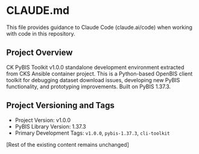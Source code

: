 # CLAUDE.md

This file provides guidance to Claude Code (claude.ai/code) when working with code in this repository.

## Project Overview

CK PyBIS Toolkit v1.0.0 standalone development environment extracted from CKS Ansible container project. This is a Python-based OpenBIS client toolkit for debugging dataset download issues, developing new PyBIS functionality, and prototyping improvements. Built on PyBIS 1.37.3.

## Project Versioning and Tags

- Project Version: v1.0.0
- PyBIS Library Version: 1.37.3
- Primary Development Tags: `v1.0.0`, `pybis-1.37.3`, `cli-toolkit`

[Rest of the existing content remains unchanged]